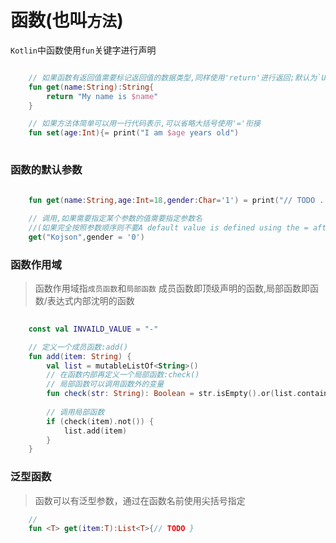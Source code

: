 # 函数(也叫`方法`)

`Kotlin`中函数使用`fun`关键字进行声明

```kotlin

    // 如果函数有返回值需要标记返回值的数据类型,同样使用'return'进行返回;默认为`Unit`可以省略    
	fun get(name:String):String{
        return "My name is $name"
    }

	// 如果方法体简单可以用一行代码表示,可以省略大括号使用'='衔接
    fun set(age:Int){= print("I am $age years old")    
                     
```

### 函数的默认参数

```kotlin
    
	fun get(name:String,age:Int=18,gender:Char='1') = print("// TODO ...")

    // 调用,如果需要指定某个参数的值需要指定参数名
	//(如果完全按照参数顺序则不要A default value is defined using the = after the type.)
    get("Kojson",gender = '0')

```

### 函数作用域

> 函数作用域指`成员函数`和`局部函数`
> 成员函数即顶级声明的函数,局部函数即函数/表达式内部沈明的函数

```kotlin
    
    const val INVAILD_VALUE = "-"

    // 定义一个成员函数:add()
    fun add(item: String) {
        val list = mutableListOf<String>()
        // 在函数内部再定义一个局部函数:check()
        // 局部函数可以调用函数外的变量
        fun check(str: String): Boolean = str.isEmpty().or(list.contains(str)).or(str == INVAILD_VALUE )
      
        // 调用局部函数
        if (check(item).not()) {
            list.add(item)
        }
    }

```

### 泛型函数

> 函数可以有泛型参数，通过在函数名前使用尖括号指定

```kotlin
    // 
    fun <T> get(item:T):List<T>{// TODO }
```